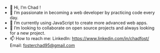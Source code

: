 - 👋 Hi, I’m Chad !
- 👀 I’m passionate in becoming a web developer by practicing code every day.
- 🌱 I’m currently using JavaScript to create more advanced web apps.
- 💞️ I’m looking to collaborate on open source projects and always looking for a new project.
- 📫 How to reach me: 
LinkedIn: https://www.linkedin.com/in/chadfost/
Email: fosterchad95@gmail.com


